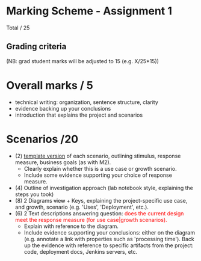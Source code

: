 # Marking Scheme - Assignment 1

Total  / 25

## Grading criteria
(NB: grad student marks will be adjusted to 15 (e.g. X/25*15))

# Overall marks / 5
- technical writing: organization, sentence structure, clarity
- evidence backing up your conclusions
- introduction that explains the project and scenarios

# Scenarios   /20 
- (2) [template version](https://github.com/SENG480-18/course/blob/master/lectures/4-req.md#scenario-generation) of each scenario, outlining stimulus, response measure, business goals (as with M2). 
	- Clearly explain whether this is a use case or growth scenario. 
	- Include some evidence supporting your choice of response measure. 
- (4) Outline of investigation approach (lab notebook style, explaining the steps you took)
- (8) 2 Diagrams <s>view</s> + Keys, explaining the project-specific use case, and growth, scenario (e.g. 'Uses', 'Deployment', etc.).  
- (6) 2 Text descriptions answering question: <font color="red">does the current design meet the response measure (for use case|growth scenarios). </font>
	- Explain with reference to the diagram. 
	- Include evidence supporting your conclusions: either on the diagram (e.g. annotate a link with properties such as 'processing time'). Back up the evidence with reference to specific artifacts from the project: code, deployment docs, Jenkins servers, etc.

